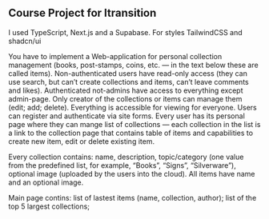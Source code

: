 ## Course Project for Itransition

I used TypeScript, Next.js and a Supabase. For styles TailwindCSS and shadcn/ui

You have to implement a Web-application for personal collection management (books, post-stamps, coins, etc. — in the text below these are called items).
Non-authenticated users have read-only access (they can use search, but can’t create collections and items, can’t leave comments and likes).
Authenticated not-admins have access to everything except admin-page.
Only creator of the collections or items can manage them (edit; add; delete). Everything is accessible for viewing for everyone.
Users can register and authenticate via site forms.
Every user has its personal page where they can mange list of collections — each collection in the list is a link to the collection page that contains table of items and capabilities to create new item, edit or delete existing item.

Every collection contains: name, description, topic/category (one value from the predefined list, for example, “Books”, “Signs”, “Silverware”), optional image (uploaded by the users into the cloud).
All items have name and an optional image.

Main page contins:
list of lastest items (name, collection, author);
list of the top 5 largest collections;
